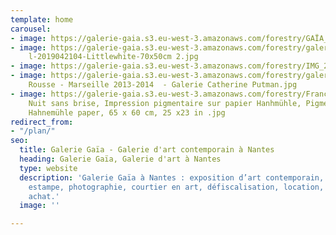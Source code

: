```yaml
---
template: home
carousel:
- image: https://galerie-gaia.s3.eu-west-3.amazonaws.com/forestry/GAÏA_ORANGE_MP.jpg
- image: https://galerie-gaia.s3.eu-west-3.amazonaws.com/forestry/galerie-gaia-toma
    l-2019042104-Littlewhite-70x50cm 2.jpg
- image: https://galerie-gaia.s3.eu-west-3.amazonaws.com/forestry/IMG_2154.jpg
- image: https://galerie-gaia.s3.eu-west-3.amazonaws.com/forestry/galerie-gaia-Georges
    Rousse - Marseille 2013-2014  - Galerie Catherine Putman.jpg
- image: https://galerie-gaia.s3.eu-west-3.amazonaws.com/forestry/François Bard, La
    Nuit sans brise, Impression pigmentaire sur papier Hanhmühle, Pigment print on
    Hahnemühle paper, 65 x 60 cm, 25 x23 in .jpg
redirect_from:
- "/plan/"
seo:
  title: Galerie Gaïa - Galerie d'art contemporain à Nantes
  heading: Galerie Gaïa, Galerie d'art à Nantes
  type: website
  description: 'Galerie Gaïa à Nantes : exposition d’art contemporain, peinture, sculpture,
    estampe, photographie, courtier en art, défiscalisation, location, prêt avant
    achat.'
  image: ''

---
```

